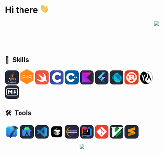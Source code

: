 
<h1>
    Hi there  
    <img src="assets/wave.webp" width="30px"/>
</h1>

<img align="right" src="https://github-readme-stats.vercel.app/api?username=yuxiaopeng&show_icons=true&icon_color=CE1D2D&text_color=718096&bg_color=00000000&hide_title=true&hide_border=true" />

<br/>

<br/>
<br/>
<br/>
<br/>

<h2> 🚀 &nbsp;Skills</h2>
    <p align="left">
    <img src="assets/Java-Dark.svg" alt="Java" title="Java" width="45" height="45"/>
    <img src="assets/Objective-C.webp" alt="Objective-C" title="Objective-C" width="45" height="50"/>
    <img src="assets/Swift.svg" alt="Swift" title="Swift" width="45" height="45"/>
    <img src="assets/C.svg" alt="C" title="C" width="45" height="45"/> 
    <img src="assets/CPP.svg" alt="C++" title="C++" width="45" height="45"/>
    <img src="assets/Kotlin-Dark.svg" alt="Kotlin" title="Kotlin" width="45" height="45"/>
    <img src="assets/Flutter-Dark.svg" alt="Flutter" title="Flutter" width="45" height="45"/>
    <img src="assets/Dart-Dark.svg" alt="Dart" title="Dart" width="45" height="45"/>    
    <img src="assets/Rust.svg" alt="Rust" title="Rust" width="45" height="45"/>
    <img src="assets/Lisp.png" alt="Lisp" title="Lisp" width="45" height="45"/>
    <img src="assets/Markdown-Dark.svg" alt="Markdown" title="Markdown" width="45" height="45"/>
<h2> 🛠️ &nbsp;Tools</h2>
<p align="left">
    <img src="assets/Xcode.png" alt="Xcode" title="Xcode" width="45" height="45"/>
    <img src="assets/AndroidStudio-Dark.svg" alt="Android Studio" title="Android Studio" width="45" height="45"/>
    <img src="assets/VSCode-Dark.svg" alt="VSCode" title="VSCode" width="45" height="45"/>
    <img src="assets/Cursor.png" alt="Cursor" title="Cursor" width="45" height="45"/>
    <img src="assets/Eclipse-Dark.svg" alt="Eclipse" title="Eclipse" width="45" height="45"/>
    <img src="assets/Idea-Dark.svg" alt="IntelliJ IDEA" title="IntelliJ IDEA" width="45" height="45"/>
    <img src="assets/Git.svg" alt="Git" title="Git" width="45" height="45"/>
    <img src="assets/VIM-Dark.svg" alt="Vim" title="Vim" width="45" height="45"/>
    <img src="assets/Sublime-Dark.svg" alt="Sublime" title="Sublime" width="45" height="45"/>
</p>

<p align="center">
    <img src="https://capsule-render.vercel.app/api?type=waving&color=gradient&height=100&section=footer"/>
</p>
